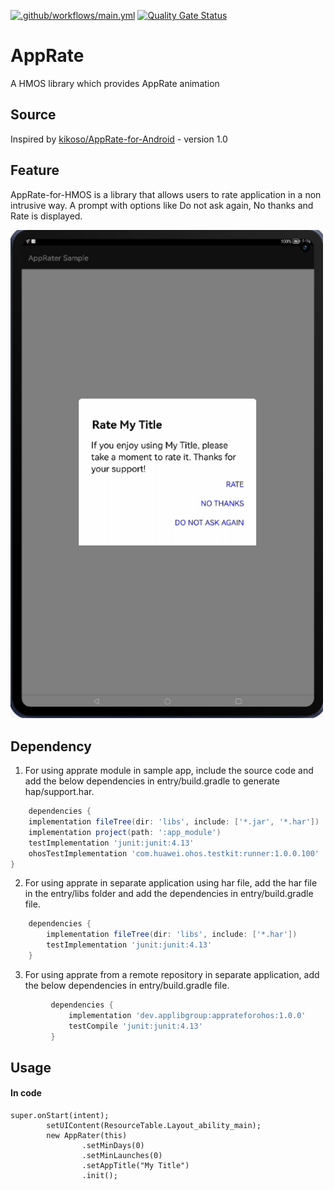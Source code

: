 [![.github/workflows/main.yml](https://github.com/applibgroup/AppRate-for-ohos/actions/workflows/main.yml/badge.svg)](https://github.com/applibgroup/AppRate-for-ohos/actions/workflows/main.yml)  [![Quality Gate Status](https://sonarcloud.io/api/project_badges/measure?project=applibgroup_AppRate-for-HMOS&metric=alert_status)](https://sonarcloud.io/summary/new_code?id=applibgroup_AppRate-for-HMOS)


# AppRate

A HMOS library which provides AppRate animation

## Source

Inspired by [kikoso/AppRate-for-Android](https://github.com/kikoso/AppRate-for-Android) - version 1.0

## Feature
AppRate-for-HMOS is a library that allows users to rate application in a non intrusive way.
 A prompt with options like Do not ask again, No thanks and Rate is displayed.

<img src="screenshots/Screenshot (2616).png" width="500">


## Dependency
1. For using apprate module in sample app, include the source code and add the below dependencies in entry/build.gradle to generate hap/support.har.
```groovy
    dependencies {
    implementation fileTree(dir: 'libs', include: ['*.jar', '*.har'])
    implementation project(path: ':app_module')
    testImplementation 'junit:junit:4.13'
    ohosTestImplementation 'com.huawei.ohos.testkit:runner:1.0.0.100'
}
```
2. For using apprate in separate application using har file, add the har file in the entry/libs folder and add the dependencies in entry/build.gradle file.
```groovy
	dependencies {
		implementation fileTree(dir: 'libs', include: ['*.har'])
		testImplementation 'junit:junit:4.13'
	}
```
3. For using apprate from a remote repository in separate application, add the below dependencies in entry/build.gradle file.
``` groovy
         dependencies {
	         implementation 'dev.applibgroup:apprateforohos:1.0.0'
	         testCompile 'junit:junit:4.13'
         }
```

## Usage

#### In code
```
super.onStart(intent);
        setUIContent(ResourceTable.Layout_ability_main);
        new AppRater(this)
                .setMinDays(0)
                .setMinLaunches(0)
                .setAppTitle("My Title")
                .init();

```
